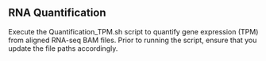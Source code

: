 ## RNA Quantification 

Execute the Quantification_TPM.sh script to quantify gene expression (TPM) from aligned RNA-seq BAM files. Prior to running the script, ensure that you update the file paths accordingly.
